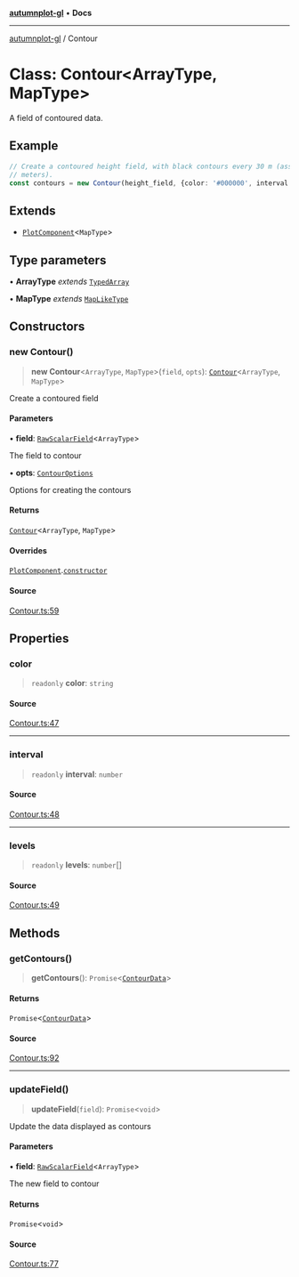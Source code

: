 [**autumnplot-gl**](../index.md) • **Docs**

***

[autumnplot-gl](../globals.md) / Contour

# Class: Contour\<ArrayType, MapType\>

A field of contoured data.

## Example

```ts
// Create a contoured height field, with black contours every 30 m (assuming the height field is in 
// meters).
const contours = new Contour(height_field, {color: '#000000', interval: 30});
```

## Extends

- [`PlotComponent`](PlotComponent.md)\<`MapType`\>

## Type parameters

• **ArrayType** *extends* [`TypedArray`](../type-aliases/TypedArray.md)

• **MapType** *extends* [`MapLikeType`](../type-aliases/MapLikeType.md)

## Constructors

### new Contour()

> **new Contour**\<`ArrayType`, `MapType`\>(`field`, `opts`): [`Contour`](Contour.md)\<`ArrayType`, `MapType`\>

Create a contoured field

#### Parameters

• **field**: [`RawScalarField`](RawScalarField.md)\<`ArrayType`\>

The field to contour

• **opts**: [`ContourOptions`](../interfaces/ContourOptions.md)

Options for creating the contours

#### Returns

[`Contour`](Contour.md)\<`ArrayType`, `MapType`\>

#### Overrides

[`PlotComponent`](PlotComponent.md).[`constructor`](PlotComponent.md#constructors)

#### Source

[Contour.ts:59](https://github.com/tsupinie/autumnplot-gl/blob/7275cfd3c408281ebdf9877f1a2a5b354d6cd87f/src/Contour.ts#L59)

## Properties

### color

> `readonly` **color**: `string`

#### Source

[Contour.ts:47](https://github.com/tsupinie/autumnplot-gl/blob/7275cfd3c408281ebdf9877f1a2a5b354d6cd87f/src/Contour.ts#L47)

***

### interval

> `readonly` **interval**: `number`

#### Source

[Contour.ts:48](https://github.com/tsupinie/autumnplot-gl/blob/7275cfd3c408281ebdf9877f1a2a5b354d6cd87f/src/Contour.ts#L48)

***

### levels

> `readonly` **levels**: `number`[]

#### Source

[Contour.ts:49](https://github.com/tsupinie/autumnplot-gl/blob/7275cfd3c408281ebdf9877f1a2a5b354d6cd87f/src/Contour.ts#L49)

## Methods

### getContours()

> **getContours**(): `Promise`\<[`ContourData`](../type-aliases/ContourData.md)\>

#### Returns

`Promise`\<[`ContourData`](../type-aliases/ContourData.md)\>

#### Source

[Contour.ts:92](https://github.com/tsupinie/autumnplot-gl/blob/7275cfd3c408281ebdf9877f1a2a5b354d6cd87f/src/Contour.ts#L92)

***

### updateField()

> **updateField**(`field`): `Promise`\<`void`\>

Update the data displayed as contours

#### Parameters

• **field**: [`RawScalarField`](RawScalarField.md)\<`ArrayType`\>

The new field to contour

#### Returns

`Promise`\<`void`\>

#### Source

[Contour.ts:77](https://github.com/tsupinie/autumnplot-gl/blob/7275cfd3c408281ebdf9877f1a2a5b354d6cd87f/src/Contour.ts#L77)
